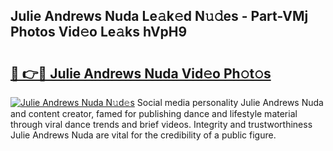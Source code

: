 ## Julie Andrews Nuda Le𝚊k𝚎d N𝚞𝚍es - Part-VMj Photos Vid𝚎o Le𝚊ks hVpH9

# <h2><a href="http://fbc3iy5.evod.top/?m=Julie+Andrews+Nuda">🔗 👉🔴 Julie Andrews Nuda Vid𝚎o Ph𝚘t𝚘s</a></h2>

[![Julie Andrews Nuda N𝚞d𝚎s](https://i.imgur.com/8V9OHl7.gif)](http://fbc3iy5.evod.top/?m=Julie+Andrews+Nuda)
Social media personality Julie Andrews Nuda and content creator, famed for publishing dance and lifestyle material through viral dance trends and brief videos. Integrity and trustworthiness Julie Andrews Nuda are vital for the credibility of a public figure. 
